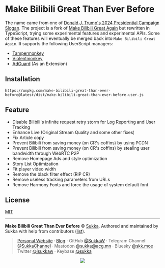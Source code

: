 # Make Bilibili Great Than Ever Before

The name came from one of [Donald J. Trump's 2024 Presidential Campaign Slogan](http://web.archive.org/web/20241213152433/https://www.npr.org/2024/06/20/g-s1-4833/trump-too-big-to-rig-drill-baby-swamp-the-vote-rally-maga-2024). The project is a fork of [Make Bilibili Great Again](https://greasyfork.org/en/scripts/415714-make-bilibili-great-again) but rewritten in TypeScript, trying some experimental features and experimental APIs. Some of these features will eventually be merged back into `Make Bilibili Great Again`. It supports the following UserScript managers:

- [Tampermonkey](https://www.tampermonkey.net/)
- [Violentmonkey](https://violentmonkey.github.io/)
- [AdGuard](https://adguard.com/) (As an Extension)

## Installation

```
https://unpkg.com/make-bilibili-great-than-ever-before@latest/dist/make-bilibili-great-than-ever-before.user.js
```

## Feature

- Disable Bilibili's infinite request retry storm for Log Reporting and User Tracking
- Enhance Live (Original Stream Quality and some other fixes)
- Fix Article copy
- Prevent Bilibili from saving money (on CR's coffins) by using PCDN
- Prevent Bilibili from saving money (on CR's coffins) by stealing user bandwidth through WebRTC P2P
- Remove Homepage Ads and style optimization
- Story List Optimization
- Fit player video width
- Remove the black filter effect (RIP CR)
- Remove useless tracking parameters from URLs
- Remove Harmony Fonts and force the usage of system default font

## License

[MIT](./LICENSE)

----

**Make Bilibili Great Than Ever Before** © [Sukka](https://github.com/SukkaW), Authored and maintained by Sukka with help from contributors ([list](https://github.com/SukkaW/Make-Bilibili-Great-Than-Ever-Before/graphs/contributors)).

> [Personal Website](https://skk.moe) · [Blog](https://blog.skk.moe) · GitHub [@SukkaW](https://github.com/SukkaW) · Telegram Channel [@SukkaChannel](https://t.me/SukkaChannel) · Mastodon [@sukka@acg.mn](https://acg.mn/@sukka) · Bluesky [@skk.moe](https://bsky.app/profile/skk.moe) · Twitter [@isukkaw](https://twitter.com/isukkaw) · Keybase [@sukka](https://keybase.io/sukka)

<p align="center">
  <a href="https://github.com/sponsors/SukkaW/">
    <img src="https://sponsor.cdn.skk.moe/sponsors.svg"/>
  </a>
</p>

